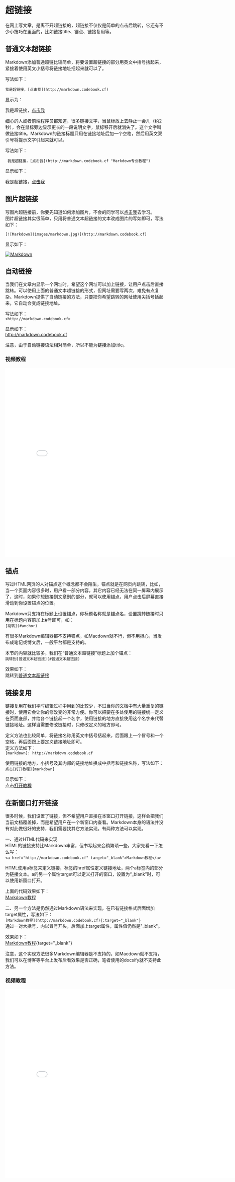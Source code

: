 # 超链接
在网上写文章，是离不开超链接的，超链接不仅仅是简单的点击后跳转，它还有不少小技巧在里面的，比如链接title、锚点、链接复用等。

## 普通文本超链接
Markdown添加普通超链比较简单，将要设置超链接的部分用英文中括号括起来，紧接着使用英文小括号将链接地址括起来就可以了。

写法如下：

    我是超链接，[点击我](http://markdown.codebook.cf)
    
显示为：

我是超链接，[点击我](http://markdown.codebook.cf)

细心的人或者前端程序员都知道，很多链接文字，当鼠标放上去静止一会儿（约2秒），会在鼠标旁边显示更长的一段说明文字，鼠标移开后就消失了。这个文字叫做链接title。Markdown的链接标题只用在链接地址后加一个空格，然后用英文双引号将提示文字引起来就可以。

写法如下：

     我是超链接，[点击我](http://markdown.codebook.cf "Markdown专业教程")
     
显示如下：

我是超链接，[点击我](http://markdown.codebook.cf "Markdown专业教程")

## 图片超链接
写图片超链接前，你要先知道如何添加图片，不会的同学可以[点击我](image.md)去学习。  
图片超链接其实很简单，只用将普通文本超链接的文本改成图片的写如即可，写法如下：

    [![Markdown](images/markdown.jpg)](http://markdown.codebook.cf)
    
显示如下：

[![Markdown](images/markdown.jpg)](http://markdown.codebook.cf)  

## 自动链接
当我们在文章内显示一个网址时，希望这个网址可以加上链接，让用户点击后直接跳转。可以使用上面的普通文本超链接的形式，但网址需要写两次，难免有点复杂。Markdown提供了自动链接的方法，只要把你希望跳转的网址使用尖括号括起来，它自动会变成链接地址。

写法如下：  
`<http://markdown.codebook.cf>`

显示如下：  
<http://markdown.codebook.cf>

注意，由于自动链接语法相对简单，所以不能为链接添加title。


### 视频教程
<iframe src="//player.bilibili.com/player.html?aid=287067101&bvid=BV19f4y1S7qh&cid=235816428&page=1" scrolling="no" border="0" frameborder="no" framespacing="0" allowfullscreen="true" width="800" height="600"> </iframe>

## 锚点
写过HTML网页的人对锚点这个概念都不会陌生，锚点就是在网页内跳转，比如，当一个页面内容很多时，用户看一部分内容，其它内容已经无法在同一屏幕内展示了，这时，如果你想链接到文章别的部分，就可以使用锚点，用户点击后屏幕直接滑动到你设置锚点的位置。

Markdown只支持在标题上设置锚点，你标题名称就是锚点名，设置跳转链接时只用在标题内容前加上#号即可，如：  
`[跳转](#anchor)`

有很多Markdown编辑器都不支持锚点，如Macdown就不行，但不用担心，当发布成笔记或博文后，一般平台都是支持的。

本节的内容就比较多，我们在“普通文本超链接”标题上加个锚点：  
`跳转到[普通文本超链接](#普通文本超链接)`

效果如下：  
跳转到[普通文本超链接](#普通文本超链接)

## 链接复用
链接复用在我们平时编辑过程中用到的比较少，不过当你的文档中有大量重复的链接时，使用它会让你的修改变的非常方便。你可以把要在多处使用的链接统一定义在页面底部，并给各个链接起一个名字，使用链接的地方直接使用这个名字来代替链接地址。这样当需要修改链接时，只修改定义的地方即可。

定义方法也比较简单，将链接名称用英文中括号括起来，后面跟上一个冒号和一个空格，再后面跟上要定义链接地址即可。  
定义方法如下：    
`[markdown]: http://markdown.codebook.cf`

使用链接的地方，小括号及其内部的链接地址换成中括号和链接名称，写法如下：  
`点击[打开教程][markdown]`

显示如下：  
点击[打开教程][markdown]

## 在新窗口打开链接
很多时候，我们设置了链接，但不希望用户直接在本窗口打开链接，这样会把我们当前文档覆盖掉，而是希望用户在一个新窗口内查看。Markdown本身的语法并没有对此做很好的支持，我们需要找其它方法实现。有两种方法可以实现。

一、通过HTML代码来实现  
HTML的链接支持比Markdown丰富，但书写起来会稍繁琐一些，大家先看一下怎么写：  
`<a href="http://markdown.codebook.cf" target="_blank">Markdown教程</a>`

HTML使用a标签来定义链接，标签的href属性定义链接地址，两个a标签内的部分为链接文本。a的另一个属性target可以定义打开的窗口，设置为“_blank”时，可以使用新窗口打开。

上面的代码效果如下：  
<a href="http://markdown.codebook.cf" target="_blank">Markdown教程</a>

二、另一个方法是仍然通过Markdown语法来实现，在已有链接格式后面增加target属性，写法如下：  
`[Markdown教程](http://markdown.codebook.cf){:target="_blank"}`  
通过一对大括号，内以冒号开头，后面加上target属性，属性值仍然是"_blank"。

效果如下：  
[Markdown教程](http://markdown.codebook.cf){target="_blank"}  

注意，这个实现方法很多Markdown编辑器是不支持的，如Macdown就不支持，我们可以在博客等平台上发布后看效果是否正确，笔者使用的docsify就不支持此方法。


[markdown]: http://markdown.codebook.cf


### 视频教程
<iframe src="//player.bilibili.com/player.html?aid=287067101&bvid=BV19f4y1S7qh&cid=235816428&page=1" scrolling="no" border="0" frameborder="no" framespacing="0" allowfullscreen="true" width="800" height="600"> </iframe>